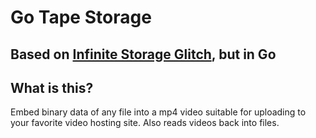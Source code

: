 # Go Tape Storage

## Based on [Infinite Storage Glitch](https://github.com/DvorakDwarf/Infinite-Storage-Glitch), but in Go

## What is this?

Embed binary data of any file into a mp4 video suitable for uploading to your favorite video hosting site. Also reads videos back into files.
